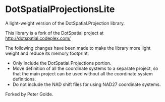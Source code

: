 DotSpatialProjectionsLite
=========================

A light-weight version of the DotSpatial.Projection library.

This library is a fork of the DotSpatial project at http://dotspatial.codeplex.com/

The following changes have been made to make the library more light weight and reduce
its memory footprint:

* Only include the DotSpatial.Projections portion.
* Move definition of all the coordinate systems to a separate project, so that the main
  project can be used without all the coordinate system definitions.
* Do not include the NAD shift files for using NAD27 coordinate systems.

Forked by Peter Golde.
